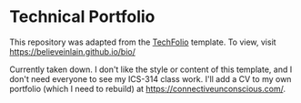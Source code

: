 # Technical Portfolio

This repository was adapted from the [TechFolio](http://techfolios.github.io) template. To view, visit https://believeinlain.github.io/bio/

Currently taken down. I don't like the style or content of this template, and I don't need everyone to see my ICS-314 class work. I'll add a CV to my own portfolio (which I need to rebuild) at https://connectiveunconscious.com/.
